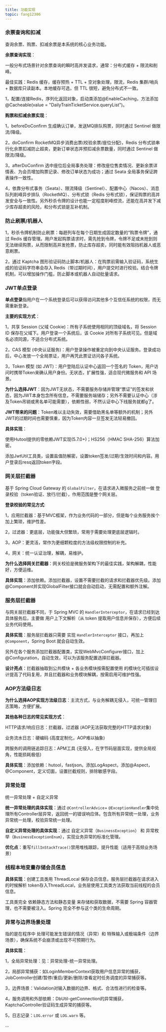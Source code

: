 ```yaml
---
title: 功能实现
topic: fang12306
---
```


### 余票查询和扣减

查询余票、购票、扣减余票是本系统的核心业务功能。

**余票查询实现**：

一般分布式场景针对余票查询的瞬时高并发请求，通常：分布式缓存 + 限流和削峰。

最佳实践：Redis 缓存，缓存预热 + TTL + 空对象处理，限流，Redis 集群/哨兵 + 数据库只读副本。本地缓存可选，但 TTL 很短，避免分布式不一致。

1，配置/连接Redis，序列化返回对象，启动类添加@EnableCaching，方法添加@Cacheable(value = "DailyTrainTicketService.queryList")。



**购票和扣减余票实现**：

1，beforeDoConfirm 生成确认订单，发送MQ排队购票，同时通过 Sentinel 做限流/降级。

2，doConfirm RocketMQ异步消费出票(校验余票/座位分配)，Redis 分布式锁串行化余票扣减防止超卖，更新订单状态并预扣减余票数量，同时通过 Sentinel 做限流/降级。

3，afterDoConfirm 选中座位后全局事务处理：修改座位售卖情况、更新余票详情表、为会员增加购票记录、修改订单状态为成功；通过 Seata 全局事务保证跨表操作一致性。

4，依靠分布式事务（Seata）、限流降级（Sentinel）、配置中心（Nacos）、消息队列削峰异步排队（RocketMQ）、分布式锁（Redis 分布式锁），保证购票的高并发安全与一致性。另外秒杀令牌的设计也能一定程度削峰控流，还能在高并发下减少库存超卖的风险，和分布式锁是互补机制。

### 防止刷票/机器人

1，秒杀令牌机制防止刷票：每趟列车在每个日期生成固定数量的“购票令牌”，通过 Redis 缓存管理。用户发起购票请求时，需先抢到令牌，令牌不足或未抢到则无法继续购票，从而限制高并发抢票，防止库存超卖，同时能有效阻挡机器人或恶意刷票。

2，通过 Kaptcha 图形验证码防止脚本/机器人：在购票前需输入验证码，系统生成的验证码字符串会存入 Redis（带过期时间），用户提交时进行校验。结合令牌机制，可以增加操作门槛，防止脚本或机器人自动批量请求。

### JWT单点登录

**单点登录**指用户在一个系统登录后可以获得访问其他多个互信任系统的权限，而无需重新登录。

**主要的实现方式**：

1，共享 Session (父域 Cookie)：所有子系统使用相同的顶级域名，将 Session ID 保存在父域下。用户登录一个系统后，该 Cookie 对所有子系统可见。但是域名必须同源，不适合分布式系统。

2，CAS 模型 (中央认证服务)：用户登录操作被重定向到中央认证服务。登录成功后，中心发放一个全局票证，用户再凭此票证访问各子系统。

3，Token 模型 (如 JWT)：用户登陆后认证中心返回一个签名的 Token，用户访问时携带Token来确认用户身份。无状态，扩展性强，适合现代微服务和 API 场景。

**为什么选择JWT**：因为JWT无状态，不需要服务存储并管理“票证”的签发和状态，因为JWT本身包含所有信息，不需要服务端储存；另外不需要认证中心（涉及Token吊销或黑名单可能需要），依赖性弱，不然认证中心下线服务就都g了。

**JWT带来的问题**：Token难以主动失效，需要借助黑名单等额外的机制；另外JWT的过期时间也需要慎重，因为Token内容一旦签发无法轻易撤回。

**具体实现**：

使用Hutool提供的零依赖JWT实现(5.7.0+)；HS256（HMAC SHA-256）算法加密。

添加JwtUtil工具类，设置盐值防解密，设置token签发/过期/生效时间和内容。用户登录后resq返回token字段。

### 网关层拦截器

基于 Spring Cloud Gateway 的 `GlobalFilter`，在请求进入微服务之前统一做 登录校验（token验证、放行/拦截），作用范围是整个网关层。

**登录校验的常见方式**:

1，应用拦截器：基于MVC框架，作为业务代码的一部分，但是每个业务服务挨个加上繁琐，维护性差。

2，过滤器：更底层，功能强大但繁琐，常用于需要处理更底层逻辑时。

3，AOP：更灵活，常作为更细颗粒度的方法级权限控制的补充。

4，网关：统一认证治理，解耦，易维护。

**为什么选择网关拦截器**：网关校验是微服务架构下的最佳实践，架构解耦，性能好，方便运维。

**具体实现**：添加依赖。添加拦截器，设置不需要拦截的请求和拦截器优先级。添加@Component并实现GlobalFilter接口就会自动启动，无需配置和额外注解。

### 服务层拦截器

与网关层拦截器不同，于 Spring MVC 的 `HandlerInterceptor`，在请求已经到达具体服务后，主要做 用户上下文解析（从 token 提取用户信息并保存），方便后续业务代码使用。

**具体实现**：服务层拦截器只需要 实现 `HandlerInterceptor` 接口，再加上 `@Component`，Spring Boot 就会自动生效。

另外在各个服务添加拦截器配置类，实现WebMvcConfigurer接口，加上@Configuration，自动生效，可以为该服务配置选择拦截器。

**设计亮点**：拦截器抽取到公共模块 + 各业务模块按需配置使用 的模块化可插拔设计提高了代码复用，并且拦截器和业务模块解耦，按需启用可维护性强。

### AOP方法级日志

**为什么选择AOP实现方法级日志**：主流方式，与业务解耦无侵入，可统一管理日志策略，方便扩展。

**其他各种日志的常见实现方式**：

HTTP请求/响应日志：拦截器，过滤器 (AOP无法获取完整的HTTP请求对象)

业务流水日志：硬编码 (高度定制化，AOP难以抽象)

跨服务的调用链追踪日志：APM工具 (无侵入，在字节码层面实现，提供全局视角，性能损耗极低)

**具体实现**：添加依赖：hutool，fastjson。添加LogAspect，添加@Aspect，@Component，定义切面，设置拦截规则，排除敏感字段。

### 异常处理

统一异常处理 + 自定义异常

**统一异常处理的具体实现**：通过 `@ControllerAdvice`+ `@ExceptionHandler`集中处理所有Controller层异常，返回统一的错误响应体。包含所有异常统一处理，业务异常统一处理，校验异常统一处理。

**自定义异常处理的具体实现**：通过 自定义异常（`BusinessException`） 和 异常枚举（`BusinessExceptionEnum`），实现业务异常的标准化管理。

**优化点**：重写`fillInStackTrace()`禁用堆栈跟踪，提升性能（适用于高频业务场景）

### 线程本地变量存储会员信息

**具体实现**：创建工具类用 ThreadLocal 保存会员信息，服务层拦截器在请求进入的时候解析 token存入ThreadLocal，业务层使用工具类方法获取当前线程的会员信息。

工具类完全 依赖静态方法和静态变量 来存储和获取数据，不需要 Spring 容器管理，也不需要被注入。Spring 完全不参与这个类的生命周期。

### 异常与边界场景处理

指的是在程序中 处理可能发生错误的情况（异常）和 特殊输入或极端条件（边界场景），确保系统不会崩溃或出现不可预期行为。

**具体实现**：

1，全局异常处理：见：异常处理-统一异常处理。

2，局部异常捕获：如LoginMemberContext获取用户信息异常的捕获，JobController创建/暂停/重启/更新/删除/查看定时任务调度的异常捕获等。

3，边界场景：Validation对输入数据的边界、格式、合法性进行的检查等。

4，服务调用和外部依赖：DbUtil-getConnection的异常捕获，KaptchaController验证码生成异常的捕获等。

5，日志记录：`LOG.error` 或 `LOG.warn` 等。

...





























